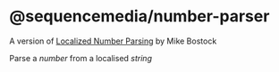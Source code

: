 # @sequencemedia/number-parser

A version of [Localized Number Parsing](https://observablehq.com/@mbostock/localized-number-parsing) by Mike Bostock

Parse a _number_ from a localised _string_
